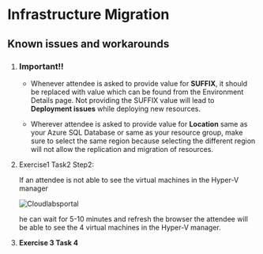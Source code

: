 # Infrastructure Migration

## Known issues and workarounds

1. ### Important!! 

   - Whenever attendee is asked to provide value for **SUFFIX**, it should be replaced with value which can be found from the Environment Details page. Not providing the SUFFIX value will lead to **Deployment issues** while deploying new resources. 

   - Wherever attendee is asked to provide value for **Location** same as your Azure SQL Database or same as your resource group, make sure to select the same region because selecting the different region will not allow the replication and migration of resources. 

1. Exercise1 Task2 Step2: 

   If an attendee is not able to see the virtual machines in the Hyper-V manager  

    ![Cloudlabsportal](https://github.com/CloudLabsAI-Azure/Know-Before-You-Go/blob/main/Labs/images/InfrastrureMigration-issue.png?raw=true "Environment")

   he can wait for 5-10 minutes and refresh the browser the attendee will be able to see the 4 virtual machines in the Hyper-V manager. 

1. **Exercise 3 Task 4**
